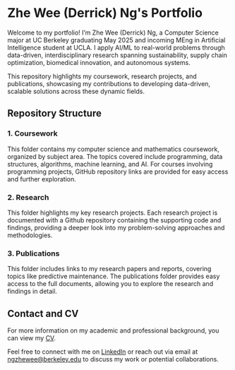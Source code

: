 # Zhe Wee (Derrick) Ng's Portfolio

Welcome to my portfolio! I’m Zhe Wee (Derrick) Ng, a Computer Science major at UC Berkeley graduating May 2025 and incoming MEng in Artificial Intelligence student at UCLA. I apply AI/ML to real-world problems through data-driven, interdisciplinary research spanning sustainability, supply chain optimization, biomedical innovation, and autonomous systems.

This repository highlights my coursework, research projects, and publications, showcasing my contributions to developing data-driven, scalable solutions across these dynamic fields.

## Repository Structure

### 1. **Coursework**
   This folder contains my computer science and mathematics coursework, organized by subject area. The topics covered include programming, data structures, algorithms, machine learning, and AI. For courses involving programming projects, GitHub repository links are provided for easy access and further exploration.

### 2. **Research**
   This folder highlights my key research projects. Each research project is documented with a Github repository containing the supporting code and findings, providing a deeper look into my problem-solving approaches and methodologies.

### 3. **Publications**
   This folder includes links to my research papers and reports, covering topics like predictive maintenance. The publications folder provides easy access to the full documents, allowing you to explore the research and findings in detail.

## Contact and CV
For more information on my academic and professional background, you can view my [CV](https://github.com/NGZheWee/ZheWee-NG-Portfolio/blob/main/CV_ZheWee_Ng.pdf).

Feel free to connect with me on [LinkedIn](https://www.linkedin.com/in/ngzhewee/) or reach out via email at [ngzhewee@berkeley.edu](mailto:ngzhewee@berkeley.edu) to discuss my work or potential collaborations.
